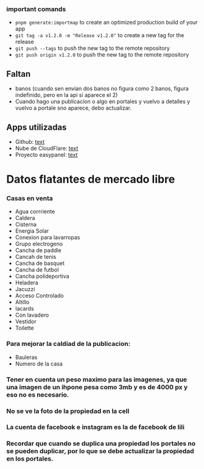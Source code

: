 ### important comands

- `pnpm generate:importmap` to create an optimized production build of your app
- `git tag -a v1.2.0 -m "Release v1.2.0"` to create a new tag for the release
- `git push --tags` to push the new tag to the remote repository
- `git push origin v1.2.0` to push the new tag to the remote repository

## Faltan

- banos (cuando sen envian dos banos no figura como 2 banos, figura indefinido, pero en la api si aparece el 2)
- Cuando hago una publicacion o algo en portales y vuelvo a detalles y vuelvo a portale sno aparece, debo actualizar.

## Apps utilizadas

- Github: [text](https://github.com/manudiiez/adminpanel-nazarpropiedades/actions)
- Nube de CloudFlare: [text](https://dash.cloudflare.com/c14fa1adf8db74d2102398802057e4ca/r2/default/buckets/nazarpropiedades-media?prefix=media%2F)
- Proyecto easypanel: [text](http://31.97.87.170:3000/projects/nazarpropiedades-admin/app/adminpanel-nazarpropiedades/deployments)

# Datos flatantes de mercado libre

### Casas en venta

- Agua corrriente
- Caldera
- Cisterna
- Energia Solar
- Conexion para lavarropas
- Grupo electrogeno
- Cancha de paddle
- Cancah de tenis
- Cancha de basquet
- Cancha de futbol
- Cancha polideportiva
- Heladera
- Jacuzzi
- Acceso Controlado
- Altillo
- lacards
- Con lavadero
- Vestidor
- Toilette

### Para mejorar la caldiad de la publicacion:

- Bauleras
- Numero de la casa

### Tener en cuenta un peso maximo para las imagenes, ya que una imagen de un ihpone pesa como 3mb y es de 4000 px y eso no es necesario.

### No se ve la foto de la propiedad en la cell

### La cuenta de facebook e instagram es la de facebook de lili


### Recordar que cuando se duplica una propiedad los portales no se pueden duplicar, por lo que se debe actualizar la propiedad en los portales.
